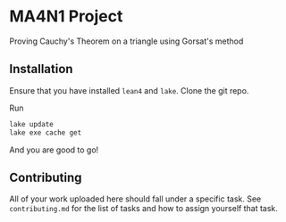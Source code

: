 # MA4N1 Project

Proving Cauchy's Theorem on a triangle using Gorsat's method

## Installation

Ensure that you have installed `lean4` and `lake`.
Clone the git repo.

Run 
```bash
lake update
lake exe cache get
```

And you are good to go!
## Contributing

All of your work uploaded here should fall under a specific task.
See `contributing.md` for the list of tasks and how to assign yourself that task.

